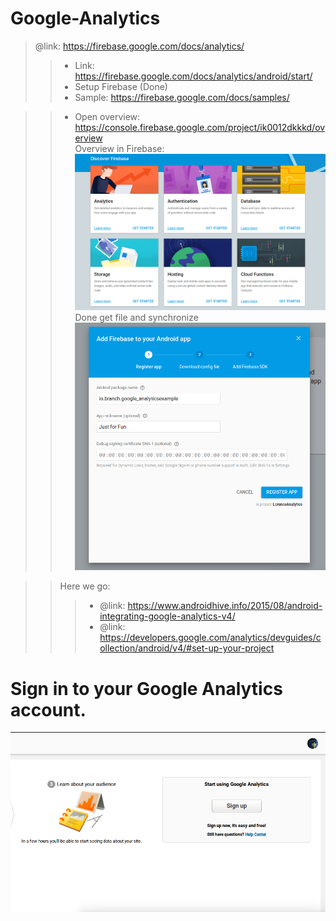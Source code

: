 # Google-Analytics
> @link: https://firebase.google.com/docs/analytics/
>> - Link: https://firebase.google.com/docs/analytics/android/start/
>> - Setup Firebase (Done)
>> - Sample: https://firebase.google.com/docs/samples/

>> - Open overview: https://console.firebase.google.com/project/ik0012dkkkd/overview <br>
>> Overview in Firebase:
![alt text](https://github.com/danisluis6/Google-Analytics/blob/master/g1.png)
>> <br>Done get file and synchronize
![alt text](https://github.com/danisluis6/Google-Analytics/blob/master/g2.png)

>> Here we go:
>>> - @link: https://www.androidhive.info/2015/08/android-integrating-google-analytics-v4/
>>> - @link: https://developers.google.com/analytics/devguides/collection/android/v4/#set-up-your-project

# Sign in to your Google Analytics account.
![alt text](https://github.com/danisluis6/Google-Analytics/blob/master/g3.png)
